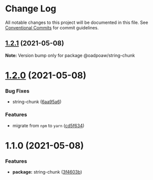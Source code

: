 # Change Log

All notable changes to this project will be documented in this file.
See [Conventional Commits](https://conventionalcommits.org) for commit guidelines.

## [1.2.1](https://github.com/oadpoaw/packages/compare/@oadpoaw/string-chunk@1.2.0...@oadpoaw/string-chunk@1.2.1) (2021-05-08)

**Note:** Version bump only for package @oadpoaw/string-chunk





# [1.2.0](https://github.com/oadpoaw/packages/compare/@oadpoaw/string-chunk@1.1.0...@oadpoaw/string-chunk@1.2.0) (2021-05-08)


### Bug Fixes

* string-chunk ([6aa95a6](https://github.com/oadpoaw/packages/commit/6aa95a6312af1242335c7b7854e08af8fe14e7ef))


### Features

* migrate from `npm` to `yarn` ([cd5f634](https://github.com/oadpoaw/packages/commit/cd5f6344bda42c4f1b8fb6f8f877400a426e32d3))





# 1.1.0 (2021-05-08)


### Features

* **package:** string-chunk ([3f4603b](https://github.com/oadpoaw/packages/commit/3f4603b5724d5710387d5cf0c04d2954f766fd7e))

